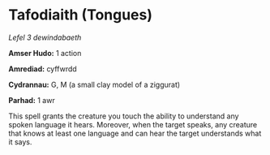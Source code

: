 # Tafodiaith (Tongues)

*Lefel 3 dewindabaeth*

**Amser Hudo:** 1 action

**Amrediad:** cyffwrdd

**Cydrannau:** G, M (a small clay model of a ziggurat)

**Parhad:** 1 awr

This spell grants the creature you touch the ability to understand any spoken language it hears. Moreover, when the target speaks, any creature that knows at least one language and can hear the target understands what it says.
